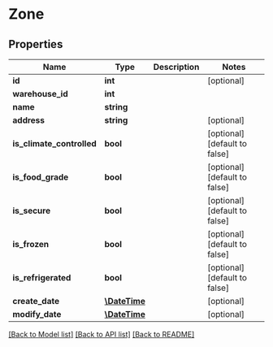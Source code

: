 # Zone

## Properties
Name | Type | Description | Notes
------------ | ------------- | ------------- | -------------
**id** | **int** |  | [optional] 
**warehouse_id** | **int** |  | 
**name** | **string** |  | 
**address** | **string** |  | [optional] 
**is_climate_controlled** | **bool** |  | [optional] [default to false]
**is_food_grade** | **bool** |  | [optional] [default to false]
**is_secure** | **bool** |  | [optional] [default to false]
**is_frozen** | **bool** |  | [optional] [default to false]
**is_refrigerated** | **bool** |  | [optional] [default to false]
**create_date** | [**\DateTime**](\DateTime.md) |  | [optional] 
**modify_date** | [**\DateTime**](\DateTime.md) |  | [optional] 

[[Back to Model list]](../README.md#documentation-for-models) [[Back to API list]](../README.md#documentation-for-api-endpoints) [[Back to README]](../README.md)


